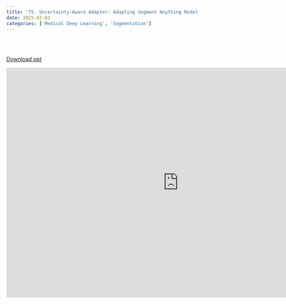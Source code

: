 ```yaml
---
title: '75. Uncertainty-Aware Adapter: Adapting Segment Anything Model (SAM) for Ambiguous Medical Image Segmentation'
date: 2025-02-03
categories: ['Medical Deep Learning', 'Segmentation']
---
```


<br><br>

[Download ppt](/ppt/75.pptx)

<center>
<iframe src="https://docs.google.com/presentation/d/e/2PACX-1vQveRqZq95H3G4C-2VlhPLV9huHB2XM48thnt_ehUp2k51u5fxJ-sqFhUNGfaQa9Q/embed?start=false&loop=false&delayms=3000" frameborder="0" width="900" height="600" allowfullscreen="true" mozallowfullscreen="true" webkitallowfullscreen="true min-width="350px"></iframe>
</center>

<br>

<script src="https://utteranc.es/client.js"
        repo="RTOS-KGU/RTOS-utterances-comment"
        issue-term="pathname"
        label="Comment"
        theme="github-light"
        crossorigin="anonymous"
        async>
</script>